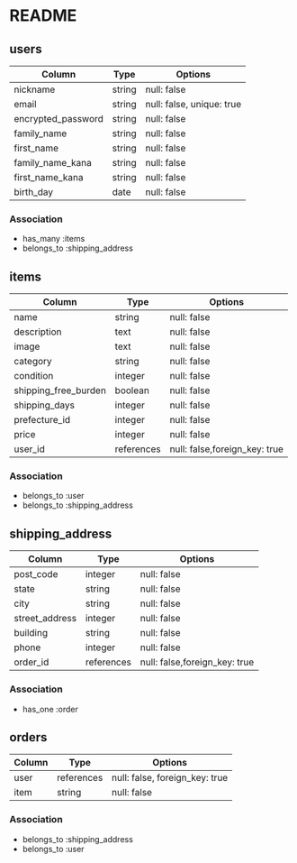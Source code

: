 # README

## users
| Column             | Type   | Options     |
| ------------------ | ------ | ----------- |
|nickname            | string  | null: false |
| email              | string | null: false, unique: true |
| encrypted_password | string | null: false |
| family_name        | string | null: false |
| first_name         | string | null: false |
| family_name_kana   | string | null: false |
| first_name_kana    | string | null: false |
| birth_day          | date   | null: false |
### Association
- has_many :items
- belongs_to :shipping_address
## items
| Column     | Type       | Options     |
| ---------- | ---------- | ----------- |
| name       | string     | null: false |
| description| text       | null: false |
| image      | text       | null: false |
| category   | string     | null: false |
| condition  | integer    | null: false |
| shipping_free_burden    | boolean     | null: false |
| shipping_days| integer  |  null: false|
| prefecture_id| integer  | null: false |
| price      | integer    | null: false |
| user_id    | references | null: false,foreign_key: true |
### Association
- belongs_to :user
- belongs_to :shipping_address
## shipping_address
| Column     | Type       | Options     |
| ---------- | ---------- | ----------- |
| post_code  | integer    | null: false |
| state      | string     | null: false |
| city       | string     | null: false |
| street_address | integer| null: false |
| building   | string     | null: false |
| phone      | integer    | null: false |
| order_id   | references | null: false,foreign_key: true |
### Association
- has_one :order
## orders
| Column     | Type       | Options     |
| ---------- | ---------- | ----------- |
| user       | references | null: false, foreign_key: true |
| item       | string     | null: false |
### Association
- belongs_to :shipping_address
- belongs_to :user
